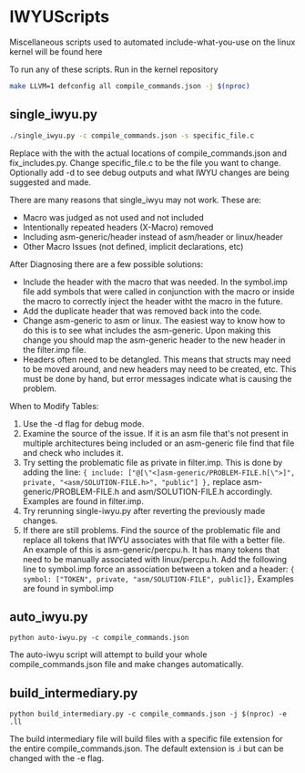 # IWYUScripts
Miscellaneous scripts used to automated include-what-you-use on the linux kernel will be found here

To run any of these scripts. Run in the kernel repository
```bash
make LLVM=1 defconfig all compile_commands.json -j $(nproc)
```

## single_iwyu.py

```bash
./single_iwyu.py -c compile_commands.json -s specific_file.c
```

Replace with the with the actual locations of compile_commands.json and fix_includes.py. 
Change specific_file.c to be the file you want to change. Optionally add -d to see debug outputs and what IWYU changes are being suggested and made.

There are many reasons that single_iwyu may not work. These are:
* Macro was judged as not used and not included
* Intentionally repeated headers (X-Macro) removed
* Including asm-generic/header instead of asm/header or linux/header
* Other Macro Issues (not defined, implicit declarations, etc)


After Diagnosing there are a few possible solutions:
* Include the header with the macro that was needed. In the symbol.imp file add symbols that were called in conjunction with the macro or inside the macro to correctly inject the header witht the macro in the future.
* Add the duplicate header that was removed back into the code.
* Change asm-generic to asm or linux. The easiest way to know how to do this is to see what includes the asm-generic. Upon making this change you should map the asm-generic header to the new header in the filter.imp file.
* Headers often need to be detangled. This means that structs may need to be moved around, and new headers may need to be created, etc. This must be done by hand, but error messages indicate what is causing the problem.

When to Modify Tables:
1. Use the -d flag for debug mode. 
2. Examine the source of the issue. If it is an asm file that's not present in multiple architectures being included or an asm-generic file find that file and check who includes it.
3. Try setting the problematic file as private in filter.imp. This is done by adding the line:
   ```{ include: ["@[\"<]asm-generic/PROBLEM-FILE.h[\">]", private, "<asm/SOLUTION-FILE.h>", "public"] },```
   replace asm-generic/PROBLEM-FILE.h and asm/SOLUTION-FILE.h accordingly. Examples are found in filter.imp.
4. Try rerunning single-iwyu.py after reverting the previously made changes.
5. If there are still problems. Find the source of the problematic file and replace all tokens that IWYU associates with that file with a better file. An example of this is asm-generic/percpu.h. It has many tokens that need to be manually associated with linux/percpu.h. Add the following line to symbol.imp force an association between a token and a header:
   ```{ symbol: ["TOKEN", private, "asm/SOLUTION-FILE", public]},```
   Examples are found in symbol.imp

## auto_iwyu.py
```
python auto-iwyu.py -c compile_commands.json
```
The auto-iwyu script will attempt to build your whole compile_commands.json file and make changes automatically.


## build_intermediary.py
```
python build_intermediary.py -c compile_commands.json -j $(nproc) -e .ll
```
The build intermediary file will build files with a specific file extension for the entire compile_commands.json. The default extension is .i but can be changed with the -e flag.